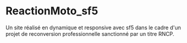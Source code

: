 # ReactionMoto_sf5
Un site réalisé en dynamique et responsive avec sf5 dans le cadre d'un projet de reconversion professionnelle sanctionné par un titre RNCP.
